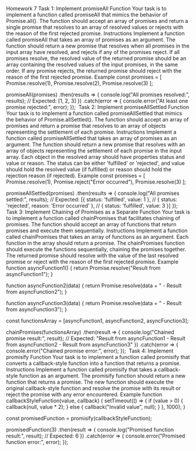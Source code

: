 Homework 7
Task 1: Implement promiseAll Function
Your task is to implement a function called promiseAll that mimics the behavior of Promise.all(). The function should accept an array of promises and return a single promise that resolves to an array of resolved values or rejects with the reason of the first rejected promise.
Instructions
Implement a function called promiseAll that takes an array of promises as an argument.
The function should return a new promise that resolves when all promises in the input array have resolved, and rejects if any of the promises reject.
If all promises resolve, the resolved value of the returned promise should be an array containing the resolved values of the input promises, in the same order.
If any promise rejects, the returned promise should reject with the reason of the first rejected promise.
Example
const promises = [
  Promise.resolve(1),
  Promise.resolve(2),
  Promise.resolve(3)
];

promiseAll(promises)
  .then(results => {
    console.log("All promises resolved:", results); // Expected: [1, 2, 3]
  })
  .catch(error => {
    console.error("At least one promise rejected:", error);
  });
​
Task 2: Implement promiseAllSettled Function
Your task is to implement a function called promiseAllSettled that mimics the behavior of Promise.allSettled(). The function should accept an array of promises and return a promise that resolves to an array of objects representing the settlement of each promise.
Instructions
Implement a function called promiseAllSettled that takes an array of promises as an argument.
The function should return a new promise that resolves with an array of objects representing the settlement of each promise in the input array.
Each object in the resolved array should have properties status and value or reason. The status can be either 'fulfilled' or 'rejected', and value should hold the resolved value (if fulfilled) or reason should hold the rejection reason (if rejected).
Example
const promises = [
  Promise.resolve(1),
  Promise.reject("Error occurred"),
  Promise.resolve(3)
];

promiseAllSettled(promises)
  .then(results => {
    console.log("All promises settled:", results);
    // Expected: [{ status: 'fulfilled', value: 1 },
    //            { status: 'rejected', reason: 'Error occurred' },
    //            { status: 'fulfilled', value: 3 }]
  });
​
Task 3: Implement Chaining of Promises as a Separate Function
Your task is to implement a function called chainPromises that facilitates chaining of promises. The function should accept an array of functions that return promises and execute them sequentially.
Instructions
Implement a function called chainPromises that takes an array of functions as an argument.
Each function in the array should return a promise.
The chainPromises function should execute the functions sequentially, chaining the promises together.
The returned promise should resolve with the value of the last resolved promise or reject with the reason of the first rejected promise.
Example
function asyncFunction1() {
  return Promise.resolve("Result from asyncFunction1");
}

function asyncFunction2(data) {
  return Promise.resolve(data + " - Result from asyncFunction2");
}

function asyncFunction3(data) {
  return Promise.resolve(data + " - Result from asyncFunction3");
}

const functionsArray = [asyncFunction1, asyncFunction2, asyncFunction3];

chainPromises(functionsArray)
  .then(result => {
    console.log("Chained promise result:", result);
    // Expected: "Result from asyncFunction1 - Result from asyncFunction2 - Result from asyncFunction3"
  })
  .catch(error => {
    console.error("Chained promise error:", error);
  });
​
Task 4: Implement promisify Function
Your task is to implement a function called promisify that converts a callback-style function into a function that returns a promise.
Instructions
Implement a function called promisify that takes a callback-style function as an argument.
The promisify function should return a new function that returns a promise.
The new function should execute the original callback-style function and resolve the promise with its result or reject the promise with any error encountered.
Example
function callbackStyleFunction(value, callback) {
  setTimeout(() => {
    if (value > 0) {
      callback(null, value * 2);
    } else {
      callback("Invalid value", null);
    }
  }, 1000);
}

const promisedFunction = promisify(callbackStyleFunction);

promisedFunction(3)
  .then(result => {
    console.log("Promised function result:", result); // Expected: 6
  })
  .catch(error => {
    console.error("Promised function error:", error);
  });